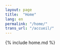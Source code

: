 ```yaml
---
layout: page
title:  "Home"
lang: en
permalink: "/home/"
trans_url: "/accueil/"
---
```

{% include home.md %}


